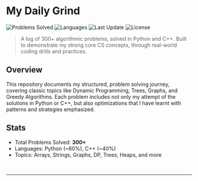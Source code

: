 # My Daily Grind

![Problems Solved](https://img.shields.io/badge/Problems-300-blue)
![Languages](https://img.shields.io/badge/Languages-Python%2C%20C%2B%2B-yellow)
![Last Update](https://img.shields.io/github/last-commit/Nikhil-Singla/the-daily-grind)
![License](https://img.shields.io/github/license/Nikhil-Singla/the-daily-grind)

> A log of 300+ algorithmic problems, solved in Python and C++.
Built to demonstrate my strong core CS concepts, through real-world coding drills and practices.

## Overview

This repository documents my structured, problem solving journey, covering classic topics like Dynamic Programming, Trees, Graphs, and Greedy Algorithms. 
Each problem includes not only my attempt of the solutions in Python or C++, but also optimizations that I have learnt with patterns and strategies emphasized.

## Stats

<!-- NEED TO EMBED chart here -->

- Total Problems Solved: **300+**
- Languages: Python (~60%), C++ (~40%)
- Topics: Arrays, Strings, Graphs, DP, Trees, Heaps, and more

<br />

---
<!--

## NEED TO CHANGE Folder Structure

```bash
algorithmic-arsenal/
│
├── python/
│   ├── easy/
│   ├── medium/
│   └── hard/
│
├── cpp/
│   ├── easy/
│   ├── medium/
│   └── hard/
│
└── assets/      # for charts and visuals

-->
